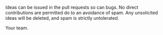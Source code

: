 Ideas can be issued in the pull requests so can bugs. No direct contributions are permitted do to an avoidance of spam.
Any unsolicited ideas will be deleted, and spam is strictly untolerated.







Your team.
